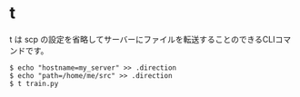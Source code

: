 # t
t は scp の設定を省略してサーバーにファイルを転送することのできるCLIコマンドです。

```
$ echo "hostname=my_server" >> .direction
$ echo "path=/home/me/src" >> .direction
$ t train.py
```
